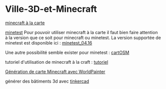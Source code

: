 # Ville-3D-et-Minecraft

[minecraft à la carte](https://minecraft.ign.fr/#)

[minetest](https://www.minetest.net/)
Pour pouvoir utiliser minecraft à la carte il faut bien faire attention à la version que ce soit pour minecraft ou minetest.
La version supportée de minetest est disponible ici : [minetest_04.16](https://github.com/minetest/minetest/releases/tag/0.4.16)

Une autre possibilité semble exister pour minetest : [cartOSM](https://framagit.org/marpa/cartosm-ign)

tutoriel d'utilisation de minecraft à la craft : [tutoriel](https://www.wikidebrouillard.org/wiki/Ma_ville_bloc_par_bloc_-_reconstruire_sa_ville_avec_Minecraft_ou_Minetest)

[Génération de carte Minecraft avec WorldPainter](https://www.minecraftforum.net/forums/archive/tutorials/930401-mapping-using-real-world-terrain-data)

générer des bâtiments 3d avec [tinkercad](https://square.banq.qc.ca/projets/tutoriel-transfert-dun-modele-3d-vers-minecraft/)
